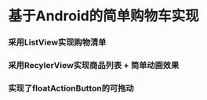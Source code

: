 # 基于Android的简单购物车实现

### 采用ListView实现购物清单

### 采用RecylerView实现商品列表 + 简单动画效果

### 实现了floatActionButton的可拖动
